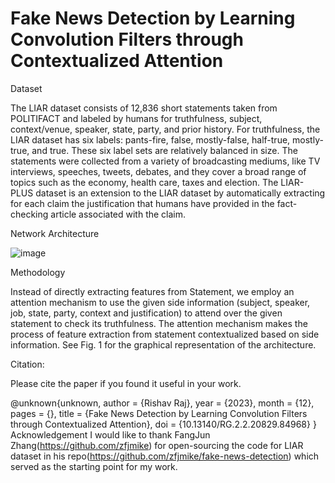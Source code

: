 # Fake News Detection by Learning Convolution Filters through Contextualized Attention

Dataset      

The LIAR dataset consists of 12,836 short statements taken from POLITIFACT and labeled by humans for truthfulness, subject, context/venue, speaker, state, party, and prior history. For truthfulness, the LIAR dataset has six labels: pants-fire, false, mostly-false, half-true, mostly-true, and true. These six label sets are relatively balanced in size. The statements were collected from a variety of broadcasting mediums, like TV interviews, speeches, tweets, debates, and they cover a broad range of topics such as the economy, health care, taxes and election. The LIAR-PLUS dataset is an extension to the LIAR dataset by automatically extracting for each claim the justification that humans have provided in the fact-checking article associated with the claim.

Network Architecture

![image](https://github.com/RishavRaj20/fakenews/assets/81917305/27c9ef78-b696-457c-9c7b-0a512a091c3e)

Methodology

Instead of directly extracting features from Statement, we employ an attention mechanism to use the given side information (subject, speaker, job, state, party, context and justification) to attend over the given statement to check its truthfulness. The attention mechanism makes the process of feature extraction from statement contextualized based on side information. See Fig. 1 for the graphical representation of the architecture.


Citation:

Please cite the paper if you found it useful in your work.

@unknown{unknown,
author = {Rishav Raj},
year = {2023},
month = {12},
pages = {},
title = {Fake News Detection by Learning Convolution Filters through Contextualized Attention},
doi = {10.13140/RG.2.2.20829.84968}
}
Acknowledgement
I would like to thank FangJun Zhang(https://github.com/zfjmike) for open-sourcing the code for LIAR dataset in his repo(https://github.com/zfjmike/fake-news-detection) which served as the starting point for my work.

